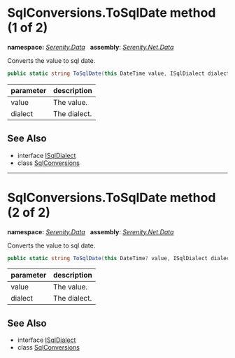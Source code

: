 # SqlConversions.ToSqlDate method (1 of 2)
**namespace:** *[Serenity.Data](../../README.md#serenity.data-namespace)*   **assembly**: *[Serenity.Net.Data](../../README.md)*

Converts the value to sql date.

```csharp
public static string ToSqlDate(this DateTime value, ISqlDialect dialect = null)
```

| parameter | description |
| --- | --- |
| value | The value. |
| dialect | The dialect. |

## See Also

* interface [ISqlDialect](../ISqlDialect.md)
* class [SqlConversions](../SqlConversions.md)

---

# SqlConversions.ToSqlDate method (2 of 2)
**namespace:** *[Serenity.Data](../../README.md#serenity.data-namespace)*   **assembly**: *[Serenity.Net.Data](../../README.md)*

Converts the value to sql date.

```csharp
public static string ToSqlDate(this DateTime? value, ISqlDialect dialect = null)
```

| parameter | description |
| --- | --- |
| value | The value. |
| dialect | The dialect. |

## See Also

* interface [ISqlDialect](../ISqlDialect.md)
* class [SqlConversions](../SqlConversions.md)